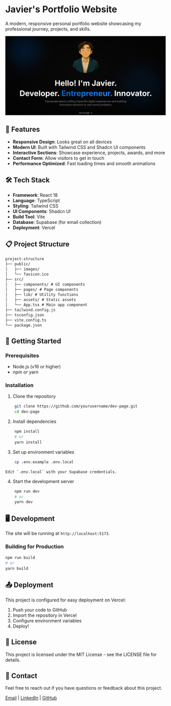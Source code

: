 # Javier's Portfolio Website

A modern, responsive personal portfolio website showcasing my professional journey, projects, and skills.

![Portfolio Screenshot](public/images/portfolio-banner.png)

## 🚀 Features

- **Responsive Design**: Looks great on all devices
- **Modern UI**: Built with Tailwind CSS and Shadcn UI components
- **Interactive Sections**: Showcase experience, projects, awards, and more
- **Contact Form**: Allow visitors to get in touch
- **Performance Optimized**: Fast loading times and smooth animations

## 🛠️ Tech Stack

- **Framework**: React 18
- **Language**: TypeScript
- **Styling**: Tailwind CSS
- **UI Components**: Shadcn UI
- **Build Tool**: Vite
- **Database**: Supabase (for email collection)
- **Deployment**: Vercel

## 📋 Project Structure
```
project-structure
├── public/
│   ├── images/
│   └── favicon.ico
├── src/
│   ├── components/ # UI components
│   ├── pages/ # Page components
│   ├── lib/ # Utility functions
│   ├── assets/ # Static assets
│   └── App.tsx # Main app component
├── tailwind.config.js
├── tsconfig.json
├── vite.config.ts
└── package.json
```


## 🔧 Getting Started

### Prerequisites

- Node.js (v16 or higher)
- npm or yarn

### Installation

1. Clone the repository
```bash
    git clone https://github.com/yourusername/dev-page.git
    cd dev-page
```

2. Install dependencies
```bash
    npm install
    # or
    yarn install
```

3. Set up environment variables
```bash
    cp .env.example .env.local
```
    Edit `.env.local` with your Supabase credentials.

4. Start the development server
```bash
    npm run dev
    # or
    yarn dev
```

## 🖥️ Development

The site will be running at `http://localhost:5173`.

### Building for Production

```bash
npm run build
# or
yarn build
```

## 📤 Deployment

This project is configured for easy deployment on Vercel:

1. Push your code to GitHub
2. Import the repository in Vercel
3. Configure environment variables
4. Deploy!

## 📝 License

This project is licensed under the MIT License - see the LICENSE file for details.

## 👤 Contact

Feel free to reach out if you have questions or feedback about this project.

[Email](mailto:javier.lim@u.nus.edu) | [LinkedIn](https://linkedin.com/in/jav-lim) | [GitHub](https://github.com/javierlimt6)